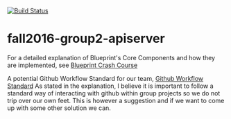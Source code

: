 [![Build Status](https://travis-ci.org/CS450-ECE461/fall2016-group2-apiserver.svg?branch=master)](https://travis-ci.org/CS450-ECE461/fall2016-group2-apiserver)

# fall2016-group2-apiserver

For a detailed explanation of Blueprint's Core Components and how they are implemented, see [Blueprint Crash Course](https://github.com/CS450-ECE461/fall2016-group2-apiserver/wiki/Blueprint-Crash-Course)

A potential Github Workflow Standard for our team, [Github Workflow Standard](https://github.com/CS450-ECE461/fall2016-group2-apiserver/wiki/Github-Workflow-Standard)
As stated in the explanation, I believe it is important to follow a standard way of interacting with github within group projects so we do not trip over our own feet.  This is however a suggestion and if we want to come up with some other solution we can.
